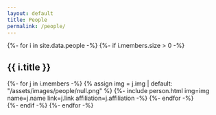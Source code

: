 ```yaml
---
layout: default
title: People
permalink: /people/
---
```

{%- for i in site.data.people -%}
{%- if i.members.size > 0 -%}
## {{ i.title }}
<div class="people-box">
{%- for j in i.members -%}
{% assign img = j.img | default: "/assets/images/people/null.png" %}
{%- include person.html img=img name=j.name link=j.link affiliation=j.affiliation -%}
{%- endfor -%}
</div>
{%- endif -%}
{%- endfor -%}

